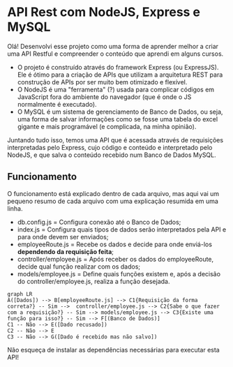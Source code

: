 # API Rest com NodeJS, Express e MySQL
Olá! Desenvolvi esse projeto como uma forma de aprender melhor a criar uma API Restful e compreender o conteúdo que aprendi em alguns cursos. 

- O projeto é construído através do framework Express (ou ExpressJS). Ele é ótimo para a criação de APIs que utilizam a arquitetura REST para construção de APIs por ser muito bem otimizado e flexível. 
- O NodeJS é uma "ferramenta" (?) usada para complicar códigos em JavaScript fora do ambiente do navegador (que é onde o JS normalmente é executado).
- O MySQL é um sistema de gerenciamento de Banco de Dados, ou seja, uma forma de salvar informações como se fosse uma tabela do excel gigante e mais programável (e complicada, na minha opinião). 

Juntando tudo isso, temos uma API que é acessada através de requisições interpretadas pelo Express, cujo código e conteúdo e interpretado pelo NodeJS, e que salva o conteúdo recebido num Banco de Dados MySQL. 

## Funcionamento
O funcionamento está explicado dentro de cada arquivo, mas aqui vai um pequeno resumo de cada arquivo com uma explicação resumida em uma linha.

- db.config.js = Configura conexão até o Banco de Dados;
- index.js = Configura quais tipos de dados serão interpretados pela API e para onde devem ser enviados;
- employeeRoute.js = Recebe os dados e decide para onde enviá-los **dependendo da requisição feita**;
- controller/employee.js = Após receber os dados do employeeRoute, decide qual função realizar com os dados;
- models/employee.js = Define quais funções existem e, após a decisão do controller/employee.js, realiza a função desejada.


```mermaid
graph LR
A([Dados]) --> B[employeeRoute.js] --> C1{Requisição da forma correta?} -- Sim -->  controller/employee.js --> C2{Sabe o que fazer com a requisição?} -- Sim --> models/employee.js --> C3{Existe uma função para isso?} -- Sim --> F[(Banco de Dados)]
C1 -- Não --> E([Dado recusado])
C2 -- Não --> E
C3 -- Não --> G([Dado é recebido mas não salvo])
```

Não esqueça de instalar as dependências necessárias para executar esta API!